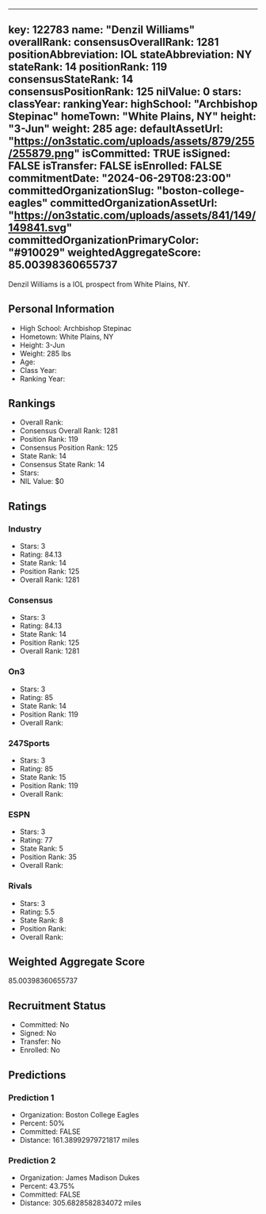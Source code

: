 ---
  key: 122783
  name: "Denzil Williams"
  overallRank: 
  consensusOverallRank: 1281
  positionAbbreviation: IOL
  stateAbbreviation: NY
  stateRank: 14
  positionRank: 119
  consensusStateRank: 14
  consensusPositionRank: 125
  nilValue: 0
  stars: 
  classYear: 
  rankingYear: 
  highSchool: "Archbishop Stepinac"
  homeTown: "White Plains, NY"
  height: "3-Jun"
  weight: 285
  age: 
  defaultAssetUrl: "https://on3static.com/uploads/assets/879/255/255879.png"
  isCommitted: TRUE
  isSigned: FALSE
  isTransfer: FALSE
  isEnrolled: FALSE
  commitmentDate: "2024-06-29T08:23:00"
  committedOrganizationSlug: "boston-college-eagles"
  committedOrganizationAssetUrl: "https://on3static.com/uploads/assets/841/149/149841.svg"
  committedOrganizationPrimaryColor: "#910029"
  weightedAggregateScore: 85.00398360655737
  ---
  
  Denzil Williams is a IOL prospect from White Plains, NY.
  
  ## Personal Information
  - High School: Archbishop Stepinac
  - Hometown: White Plains, NY
  - Height: 3-Jun
  - Weight: 285 lbs
  - Age: 
  - Class Year: 
  - Ranking Year: 
  
  ## Rankings
  - Overall Rank: 
  - Consensus Overall Rank: 1281
  - Position Rank: 119
  - Consensus Position Rank: 125
  - State Rank: 14
  - Consensus State Rank: 14
  - Stars: 
  - NIL Value: $0
  
  ## Ratings
  
  ### Industry
  - Stars: 3
  - Rating: 84.13
  - State Rank: 14
  - Position Rank: 125
  - Overall Rank: 1281
  
  ### Consensus
  - Stars: 3
  - Rating: 84.13
  - State Rank: 14
  - Position Rank: 125
  - Overall Rank: 1281
  
  ### On3
  - Stars: 3
  - Rating: 85
  - State Rank: 14
  - Position Rank: 119
  - Overall Rank: 
  
  ### 247Sports
  - Stars: 3
  - Rating: 85
  - State Rank: 15
  - Position Rank: 119
  - Overall Rank: 
  
  ### ESPN
  - Stars: 3
  - Rating: 77
  - State Rank: 5
  - Position Rank: 35
  - Overall Rank: 
  
  ### Rivals
  - Stars: 3
  - Rating: 5.5
  - State Rank: 8
  - Position Rank: 
  - Overall Rank: 
  
  ## Weighted Aggregate Score
  85.00398360655737
  
  ## Recruitment Status
  - Committed: No
  - Signed: No
  - Transfer: No
  - Enrolled: No
  
  
  
  ## Predictions
  
  ### Prediction 1
  - Organization: Boston College Eagles
  - Percent: 50%
  - Committed: FALSE
  - Distance: 161.38992979721817 miles
  
  ### Prediction 2
  - Organization: James Madison Dukes
  - Percent: 43.75%
  - Committed: FALSE
  - Distance: 305.6828582834072 miles
  